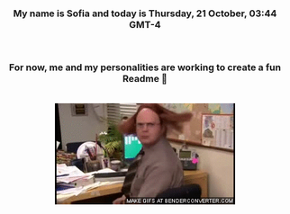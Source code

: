 


<div align="center">
<h3 >My name is Sofia and today is Thursday, 21 October, 03:44 GMT-4</h3><br>
<h3 >For now, me and my personalities are working to create a fun Readme 👋
</h3><br>
<img src='img/dwight.gif' alt='working...'/>
</div>
